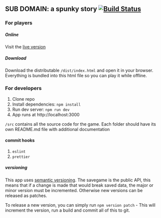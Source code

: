 ## SUB DOMAIN: a spunky story [![Build Status](https://travis-ci.org/two-as-one/sub-domain.svg?branch=master)](https://travis-ci.org/two-as-one/sub-domain)

### For players
##### Online
Visit the [live version](https://sub-domain.herokuapp.com/)

##### Download
Download the distributable `/dist/index.html` and open it in your browser.
Everything is bundled into this html file so you can play it while offline.


### For developers
1. Clone repo
2. Install dependencies: `npm install`
3. Run dev server: `npm run dev`
4. App runs at http://localhost:3000

`/src` contains all the source code for the game. Each folder should have its own README.md file with additional documentation

#### commit hooks
1. `eslint`
2. `prettier`

##### versioning
This app uses [semantic versioning](http://semver.org/).
The savegame is the public API, this means that if a change is made that would break saved data, the major or minor version must be incremented. Otherwise new versions can be released as patches.

To release a new version, you can simply run `npm version patch` - This will increment the version, run a build and commit all of this to git.